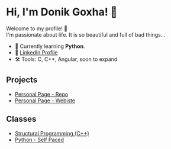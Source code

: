 # Hi, I'm Donik Goxha! 👋

Welcome to my profile! 🚀  
I'm passionate about life. It is so beautiful and full of bad things...

- 🌱 Currently learning **Python**.
- 💼 [LinkedIn Profile](https://www.linkedin.com/in/donikgoxha/)
- 🛠️ Tools: C, C++, Angular, soon to expand

## Projects
- [Personal Page - Repo](https://github.com/donikgoxha/Personal-Website)
- [Personal Page - Webiste](https://donikgoxha.github.io/Personal-Website/)

## Classes
- [Structural Programming (C++)](https://github.com/donikgoxha/Structural-Programming-23-24)
- [Python - Self Paced]()

